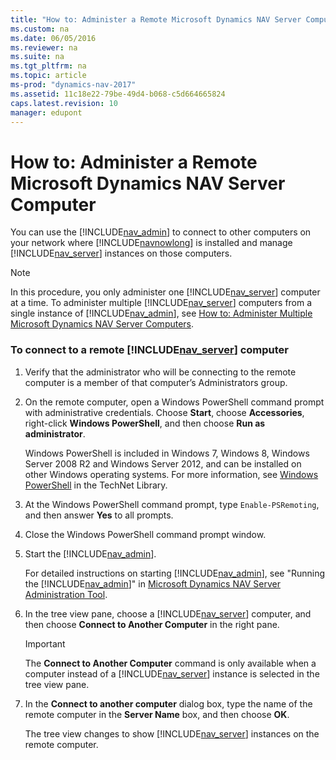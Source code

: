 ```yaml
---
title: "How to: Administer a Remote Microsoft Dynamics NAV Server Computer"
ms.custom: na
ms.date: 06/05/2016
ms.reviewer: na
ms.suite: na
ms.tgt_pltfrm: na
ms.topic: article
ms-prod: "dynamics-nav-2017"
ms.assetid: 11c18e22-79be-49d4-b068-c5d664665824
caps.latest.revision: 10
manager: edupont
---
```

# How to: Administer a Remote Microsoft Dynamics NAV Server Computer
You can use the [!INCLUDE[nav_admin](includes/nav_admin_md.md)] to connect to other computers on your network where [!INCLUDE[navnowlong](includes/navnowlong_md.md)] is installed and manage [!INCLUDE[nav_server](includes/nav_server_md.md)] instances on those computers.  
  
> [!NOTE]  
>  In this procedure, you only administer one [!INCLUDE[nav_server](includes/nav_server_md.md)] computer at a time. To administer multiple [!INCLUDE[nav_server](includes/nav_server_md.md)] computers from a single instance of [!INCLUDE[nav_admin](includes/nav_admin_md.md)], see [How to: Administer Multiple Microsoft Dynamics NAV Server Computers](How%20to:%20Administer%20Multiple%20Microsoft%20Dynamics%20NAV%20Server%20Computers.md).  
  
### To connect to a remote [!INCLUDE[nav_server](includes/nav_server_md.md)] computer  
  
1.  Verify that the administrator who will be connecting to the remote computer is a member of that computer’s Administrators group.  
  
2.  On the remote computer, open a Windows PowerShell command prompt with administrative credentials. Choose **Start**, choose **Accessories**, right\-click **Windows PowerShell**, and then choose **Run as administrator**.  
  
     Windows PowerShell is included in Windows 7, Windows 8, Windows Server 2008 R2 and Windows Server 2012, and can be installed on other Windows operating systems. For more information, see [Windows PowerShell](http://go.microsoft.com/fwlink/?LinkId=211847) in the TechNet Library.  
  
3.  At the Windows PowerShell command prompt, type `Enable-PSRemoting`, and then answer **Yes** to all prompts.  
  
4.  Close the Windows PowerShell command prompt window.  
  
5.  Start the [!INCLUDE[nav_admin](includes/nav_admin_md.md)].  
  
     For detailed instructions on starting [!INCLUDE[nav_admin](includes/nav_admin_md.md)], see "Running the [!INCLUDE[nav_admin](includes/nav_admin_md.md)]" in [Microsoft Dynamics NAV Server Administration Tool](Microsoft-Dynamics-NAV-Server-Administration-Tool.md).  
  
6.  In the tree view pane, choose a [!INCLUDE[nav_server](includes/nav_server_md.md)] computer, and then choose **Connect to Another Computer** in the right pane.  
  
    > [!IMPORTANT]  
    >  The **Connect to Another Computer** command is only available when a computer instead of a [!INCLUDE[nav_server](includes/nav_server_md.md)] instance is selected in the tree view pane.  
  
7.  In the **Connect to another computer** dialog box, type the name of the remote computer in the **Server Name** box, and then choose **OK**.  
  
     The tree view changes to show [!INCLUDE[nav_server](includes/nav_server_md.md)] instances on the remote computer.